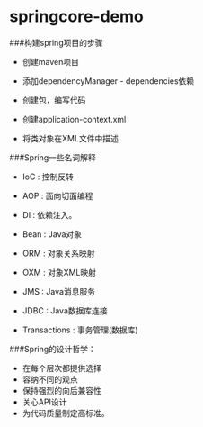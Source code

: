 # springcore-demo
###构建spring项目的步骤
+ 创建maven项目
  
+ 添加dependencyManager - dependencies依赖
 
+ 创建包，编写代码
 
+ 创建application-context.xml
 
+ 将类对象在XML文件中描述

###Spring一些名词解释
+ IoC : 控制反转
+ AOP : 面向切面编程
+ DI : 依赖注入。
+ Bean : Java对象


+ ORM : 对象关系映射
+ OXM : 对象XML映射
+ JMS : Java消息服务
+ JDBC : Java数据库连接
+ Transactions : 事务管理(数据库)

   
###Spring的设计哲学：
+ 在每个层次都提供选择
+ 容纳不同的观点
+ 保持强烈的向后兼容性
+ 关心API设计
+ 为代码质量制定高标准。

